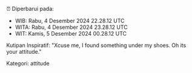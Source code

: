 ⏰ Diperbarui pada:
- WIB: Rabu, 4 Desember 2024 22.28.12 UTC
- WITA: Rabu, 4 Desember 2024 23.28.12 UTC
- WIT: Kamis, 5 Desember 2024 00.28.12 UTC

Kutipan Inspiratif:
"Xcuse me, I found something under my shoes. Oh its your attitude."


Kategori: attitude

